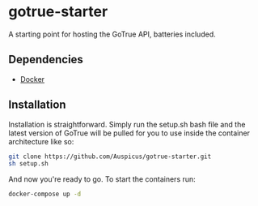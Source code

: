 # gotrue-starter
A starting point for hosting the GoTrue API, batteries included.

## Dependencies

- [Docker](https://www.docker.com/get-started)

## Installation

Installation is straightforward. Simply run the setup.sh bash file and the latest version of GoTrue will be pulled for you to use inside the container architecture like so:

```bash
git clone https://github.com/Auspicus/gotrue-starter.git
sh setup.sh
```

And now you're ready to go. To start the containers run:

```bash
docker-compose up -d
```